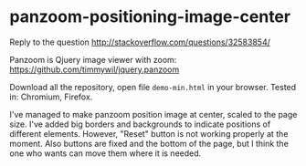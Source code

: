 # panzoom-positioning-image-center
Reply to the question http://stackoverflow.com/questions/32583854/


Panzoom is Qjuery image viewer with zoom: https://github.com/timmywil/jquery.panzoom


Download all the repository, open file `demo-min.html` in your browser. Tested in: Chromium, Firefox.


I've managed to make panzoom position image at center, scaled to the page size. I've added big borders and backgrounds to indicate positions of different elements. However, "Reset" button is not working properly at the moment. Also buttons are fixed and the bottom of the page, but I think the one who wants can move them where it is needed.
